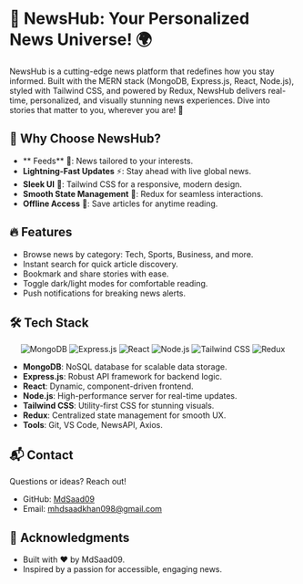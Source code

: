 # 📰 NewsHub: Your Personalized News Universe! 🌍

NewsHub is a cutting-edge news platform that redefines how you stay informed. Built with the MERN stack (MongoDB, Express.js, React, Node.js), styled with Tailwind CSS, and powered by Redux, NewsHub delivers real-time, personalized, and visually stunning news experiences. Dive into stories that matter to you, wherever you are! 🚀

## 🌟 Why Choose NewsHub?

- ** Feeds** 🤖: News tailored to your interests.
- **Lightning-Fast Updates** ⚡️: Stay ahead with live global news.
- **Sleek UI** 🎨: Tailwind CSS for a responsive, modern design.
- **Smooth State Management** 🔄: Redux for seamless interactions.
- **Offline Access** 📖: Save articles for anytime reading.

## 🔥 Features

- Browse news by category: Tech, Sports, Business, and more.
- Instant search for quick article discovery.
- Bookmark and share stories with ease.
- Toggle dark/light modes for comfortable reading.
- Push notifications for breaking news alerts.

## 🛠️ Tech Stack

<p align="center">
  <img src="https://img.shields.io/badge/MongoDB-%234ea94b.svg?style=for-the-badge&logo=mongodb&logoColor=white" alt="MongoDB"/>
  <img src="https://img.shields.io/badge/express.js-%23404d59.svg?style=for-the-badge&logo=express&logoColor=%2361DAFB" alt="Express.js"/>
  <img src="https://img.shields.io/badge/react-%2320232a.svg?style=for-the-badge&logo=react&logoColor=%2361DAFB" alt="React"/>
  <img src="https://img.shields.io/badge/node.js-6DA55F?style=for-the-badge&logo=node.js&logoColor=white" alt="Node.js"/>
  <img src="https://img.shields.io/badge/tailwindcss-%2338B2AC.svg?style=for-the-badge&logo=tailwind-css&logoColor=white" alt="Tailwind CSS"/>
  <img src="https://img.shields.io/badge/redux-%23593d88.svg?style=for-the-badge&logo=redux&logoColor=white" alt="Redux"/>
</p>

- **MongoDB**: NoSQL database for scalable data storage.
- **Express.js**: Robust API framework for backend logic.
- **React**: Dynamic, component-driven frontend.
- **Node.js**: High-performance server for real-time updates.
- **Tailwind CSS**: Utility-first CSS for stunning visuals.
- **Redux**: Centralized state management for smooth UX.
- **Tools**: Git, VS Code, NewsAPI, Axios.

## 📬 Contact

Questions or ideas? Reach out!

- GitHub: [MdSaad09](https://github.com/MdSaad09)
- Email: mhdsaadkhan098@gmail.com

## 🙌 Acknowledgments

- Built with ❤️ by MdSaad09.
- Inspired by a passion for accessible, engaging news.
